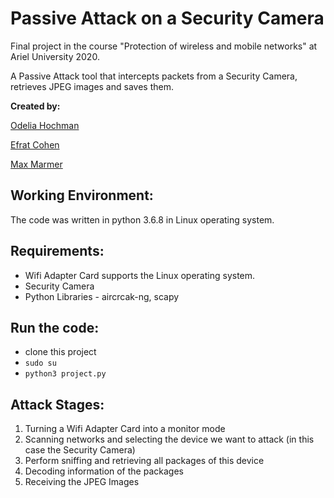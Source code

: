 # Passive Attack on a Security Camera

Final project in the course "Protection of wireless and mobile networks" at Ariel University 2020.

A Passive Attack tool that intercepts packets from a Security Camera, retrieves JPEG images and saves them.


**Created by:**

[Odelia Hochman](https://github.com/OdeliaHochman)

[Efrat Cohen](https://github.com/EfratCohen100)

[Max Marmer](https://github.com/MarmerMax)


## Working Environment:
The code was written in python 3.6.8 in Linux operating system.

## Requirements:
* Wifi Adapter Card supports the Linux operating system.
* Security Camera
* Python Libraries - aircrcak-ng, scapy


## Run the code:
* clone this project
* `sudo su`
* `python3 project.py`

## Attack Stages:
1. Turning a Wifi Adapter Card into a monitor mode
2. Scanning networks and selecting the device we want to attack (in this case the Security Camera)
3. Perform sniffing and retrieving all packages of this device
4. Decoding information of the packages
5. Receiving the JPEG Images
